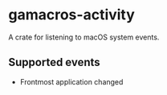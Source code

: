 # gamacros-activity

A crate for listening to macOS system events.

## Supported events

- Frontmost application changed
